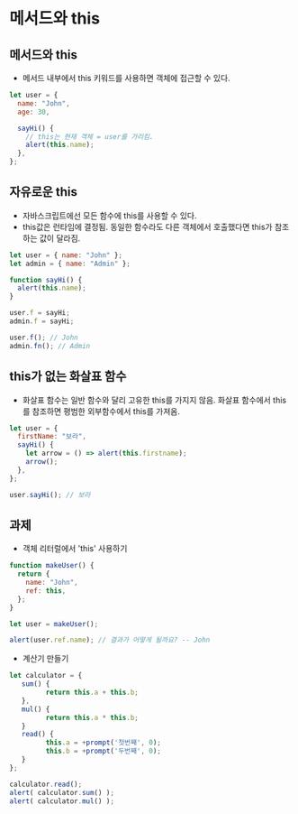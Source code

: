# 메서드와 this

## 메서드와 this

- 메서드 내부에서 this 키워드를 사용하면 객체에 접근할 수 있다.

```javascript
let user = {
  name: "John",
  age: 30,

  sayHi() {
    // this는 현재 객체 = user를 가리킴.
    alert(this.name);
  },
};
```

## 자유로운 this

- 자바스크립트에선 모든 함수에 this를 사용할 수 있다.
- this값은 런타임에 결정됨. 동일한 함수라도 다른 객체에서 호출했다면 this가 참조하는 값이 달라짐.

```javascript
let user = { name: "John" };
let admin = { name: "Admin" };

function sayHi() {
  alert(this.name);
}

user.f = sayHi;
admin.f = sayHi;

user.f(); // John
admin.fn(); // Admin
```

## this가 없는 화살표 함수

- 화살표 함수는 일반 함수와 달리 고유한 this를 가지지 않음. 화살표 함수에서 this를 참조하면 평범한 외부함수에서 this를 가져옴.

```javascript
let user = {
  firstName: "보라",
  sayHi() {
    let arrow = () => alert(this.firstname);
    arrow();
  },
};

user.sayHi(); // 보라
```

## 과제

- 객체 리터럴에서 'this' 사용하기

```javascript
function makeUser() {
  return {
    name: "John",
    ref: this,
  };
}

let user = makeUser();

alert(user.ref.name); // 결과가 어떻게 될까요? -- John
```

- 계산기 만들기

```javascript
let calculator = {
   sum() {
         return this.a + this.b;
   },
   mul() {
         return this.a * this.b;
   }
   read() {
         this.a = +prompt('첫번째', 0);
         this.b = +prompt('두번째', 0);
   }
};

calculator.read();
alert( calculator.sum() );
alert( calculator.mul() );
```
